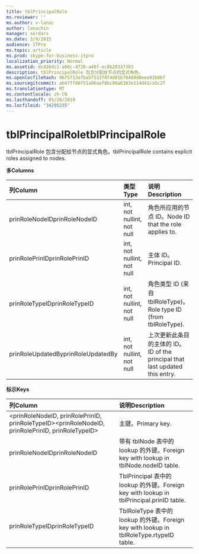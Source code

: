 ```yaml
---
title: tblPrincipalRole
ms.reviewer: ''
ms.author: v-lanac
author: lanachin
manager: serdars
ms.date: 3/9/2015
audience: ITPro
ms.topic: article
ms.prod: skype-for-business-itpro
localization_priority: Normal
ms.assetid: dcd16dc1-a66c-4720-a48f-ec8b28337383
description: tblPrincipalRole 包含分配给节点的显式角色。
ms.openlocfilehash: 9675713afba5753378f4d01b70489d0eee93b8bf
ms.sourcegitcommit: ab47ff88f51a96aaf8bc99a6303e114d41ca5c2f
ms.translationtype: MT
ms.contentlocale: zh-CN
ms.lasthandoff: 05/20/2019
ms.locfileid: "34295235"
---
```

# <a name="tblprincipalrole"></a><span data-ttu-id="20376-103">tblPrincipalRole</span><span class="sxs-lookup"><span data-stu-id="20376-103">tblPrincipalRole</span></span>
 
<span data-ttu-id="20376-104">tblPrincipalRole 包含分配给节点的显式角色。</span><span class="sxs-lookup"><span data-stu-id="20376-104">tblPrincipalRole contains explicit roles assigned to nodes.</span></span>
  
<span data-ttu-id="20376-105">**多**</span><span class="sxs-lookup"><span data-stu-id="20376-105">**Columns**</span></span>

|<span data-ttu-id="20376-106">**列**</span><span class="sxs-lookup"><span data-stu-id="20376-106">**Column**</span></span>|<span data-ttu-id="20376-107">**类型**</span><span class="sxs-lookup"><span data-stu-id="20376-107">**Type**</span></span>|<span data-ttu-id="20376-108">**说明**</span><span class="sxs-lookup"><span data-stu-id="20376-108">**Description**</span></span>|
|:-----|:-----|:-----|
|<span data-ttu-id="20376-109">prinRoleNodeID</span><span class="sxs-lookup"><span data-stu-id="20376-109">prinRoleNodeID</span></span>  <br/> |<span data-ttu-id="20376-110">int, not null</span><span class="sxs-lookup"><span data-stu-id="20376-110">int, not null</span></span>  <br/> |<span data-ttu-id="20376-111">角色所应用的节点 ID。</span><span class="sxs-lookup"><span data-stu-id="20376-111">Node ID that the role applies to.</span></span>  <br/> |
|<span data-ttu-id="20376-112">prinRolePrinID</span><span class="sxs-lookup"><span data-stu-id="20376-112">prinRolePrinID</span></span>  <br/> |<span data-ttu-id="20376-113">int, not null</span><span class="sxs-lookup"><span data-stu-id="20376-113">int, not null</span></span>  <br/> |<span data-ttu-id="20376-114">主体 ID。</span><span class="sxs-lookup"><span data-stu-id="20376-114">Principal ID.</span></span>  <br/> |
|<span data-ttu-id="20376-115">prinRoleTypeID</span><span class="sxs-lookup"><span data-stu-id="20376-115">prinRoleTypeID</span></span>  <br/> |<span data-ttu-id="20376-116">int, not null</span><span class="sxs-lookup"><span data-stu-id="20376-116">int, not null</span></span>  <br/> |<span data-ttu-id="20376-117">角色类型 ID (来自 tblRoleType)。</span><span class="sxs-lookup"><span data-stu-id="20376-117">Role type ID (from tblRoleType).</span></span>  <br/> |
|<span data-ttu-id="20376-118">prinRoleUpdatedBy</span><span class="sxs-lookup"><span data-stu-id="20376-118">prinRoleUpdatedBy</span></span>  <br/> |<span data-ttu-id="20376-119">int, not null</span><span class="sxs-lookup"><span data-stu-id="20376-119">int, not null</span></span>  <br/> |<span data-ttu-id="20376-120">上次更新此条目的主体的 ID。</span><span class="sxs-lookup"><span data-stu-id="20376-120">ID of the principal that last updated this entry.</span></span>  <br/> |
   
<span data-ttu-id="20376-121">**标示**</span><span class="sxs-lookup"><span data-stu-id="20376-121">**Keys**</span></span>

|<span data-ttu-id="20376-122">**列**</span><span class="sxs-lookup"><span data-stu-id="20376-122">**Column**</span></span>|<span data-ttu-id="20376-123">**说明**</span><span class="sxs-lookup"><span data-stu-id="20376-123">**Description**</span></span>|
|:-----|:-----|
|<span data-ttu-id="20376-124">\<prinRoleNodeID, prinRolePrinID, prinRoleTypeID\></span><span class="sxs-lookup"><span data-stu-id="20376-124">\<prinRoleNodeID, prinRolePrinID, prinRoleTypeID\></span></span>  <br/> |<span data-ttu-id="20376-125">主键。</span><span class="sxs-lookup"><span data-stu-id="20376-125">Primary key.</span></span>  <br/> |
|<span data-ttu-id="20376-126">prinRoleNodeID</span><span class="sxs-lookup"><span data-stu-id="20376-126">prinRoleNodeID</span></span>  <br/> |<span data-ttu-id="20376-127">带有 tblNode 表中的 lookup 的外键。</span><span class="sxs-lookup"><span data-stu-id="20376-127">Foreign key with lookup in tblNode.nodeID table.</span></span>  <br/> |
|<span data-ttu-id="20376-128">prinRolePrinID</span><span class="sxs-lookup"><span data-stu-id="20376-128">prinRolePrinID</span></span>  <br/> |<span data-ttu-id="20376-129">TblPrincipal 表中的 lookup 的外键。</span><span class="sxs-lookup"><span data-stu-id="20376-129">Foreign key with lookup in tblPrincipal.prinID table.</span></span>  <br/> |
|<span data-ttu-id="20376-130">prinRoleTypeID</span><span class="sxs-lookup"><span data-stu-id="20376-130">prinRoleTypeID</span></span>  <br/> |<span data-ttu-id="20376-131">TblRoleType 表中的 lookup 的外键。</span><span class="sxs-lookup"><span data-stu-id="20376-131">Foreign key with lookup in tblRoleType.rtypeID table.</span></span>  <br/> |
   

